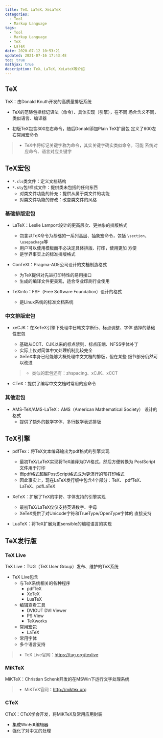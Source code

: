 ```yaml
---
title: TeX、LaTeX、XeLaTeX
categories:
  - Tool
  - Markup Language
tags:
  - Tool
  - Markup Language
  - TeX
  - LaTeX
date: 2020-07-12 10:53:21
updated: 2021-07-16 17:43:48
toc: true
mathjax: true
description: TeX、LaTeX、XeLateX等介绍
---
```


##	TeX

TeX：由Donald Knuth开发的高质量排版系统

-	TeX的范畴包括标记语法（命令）、具体实现（引擎），在不同
	场合含义不同，类似语言、编译器

-	初版TeX包含300左右命令，随后Donald添加Plain TeX扩展包
	定义了600左右常用宏命令

> - TeX中将标记关键字称为命令，其实关键字确实类似命令，可能
	系统对应命令、语言对应关键字

##	TeX宏包

-	`*.cls`类文件：定义文档结构
-	`*.sty`包/样式文件：提供类未包括的任何东西
	-	对类文件功能的补充：提供从属于类文件的功能
	-	对类文件功能的修改：改变类文件的风格

###	基础排版宏包

-	LaTeX：Leslie Lamport设计的更高层次、更抽象的排版格式
	-	包含以TeX命令为基础的一系列高层、抽象宏命令，包括
		`\section`、`\usepackage`等
	-	用户可以使用模板而不必决定具体排版、打印，使用更加
		方便
	-	是学界事实上的标准排版格式

-	ConTeXt：Pragma-ADE公司设计的文档制造格式
	-	为TeX提供对先进打印特性的易用接口
	-	生成的编译文件更美观，适合专业印刷行业使用
	
-	TeXinfo：FSF（Free Software Foundation）设计的格式
	-	是Linux系统的标准文档系统

###	中文排版宏包

-	xeCJK：在XeTeX引擎下处理中日韩文字断行、标点调整、字体
	选择的基础性宏包
	-	基础从CCT、CJK以来的标点禁则、标点压缩、NFSS字体补丁
	-	实际上仅对简体中文处理机制比较完全
	-	XeTeX本身已经能够大概处理中文文档的排版，但在某些
		细节部分仍然可以改进

	> - 类似的宏包还有：zhspacing、xCJK、xCCT

-	CTeX：提供了编写中文文档时常用的宏命令

###	其他宏包

-	AMS-TeX/AMS-LaTeX：AMS（American Mathematical Society）
	设计的格式
	-	提供了额外的数学字体、多行数学表述排版

##	TeX引擎

-	pdfTex：将TeX文本编译输出为pdf格式的引擎实现
	-	最初TeX/LaTeX实现将TeX编译为DVI格式，然后方便转换为
		PostScript文件用于打印
	-	而pdf格式超越PostScript格式成为更流行的预打印格式
	-	因此事实上，现在LaTeX发行版中包含4个部分：TeX、
		pdfTeX、LaTeX、pdfLaTeX

-	XeTeX：扩展了TeX的字符、字体支持的引擎实现
	-	最初TeX/LaTeX仅仅支持英语数字、字母
	-	XeTeX提供了对Unicode字符和TrueType/OpenType字体的
		直接支持

-	LuaTeX：将TeX扩展为更sensible的编程语言的实现

##	TeX发行版

###	TeX Live

TeX Live：TUG（TeX User Group）发布、维护的TeX系统

-	TeX Live包含
	-	与TeX系统相关的各种程序
		-	pdfTeX
		-	XeTeX
		-	LuaTeX
	-	编辑查看工具
		-	DVIOUT DVI Viewer
		-	PS View
		-	TeXworks
	-	常用宏包
		-	LaTeX
	-	常用字体
	-	多个语言支持

> - TeX Live官网：<https://tug.org/texlive>

###	MiKTeX

MiKTeX：Christian Schenk开发的在MSWin下运行文字处理系统

> - MiKTeX官网：<http://miktex.org>

###	CTeX

CTeX：CTeX学会开发，将MiKTeX及常用应用封装

-	集成WinEdt编辑器
-	强化了对中文的处理


